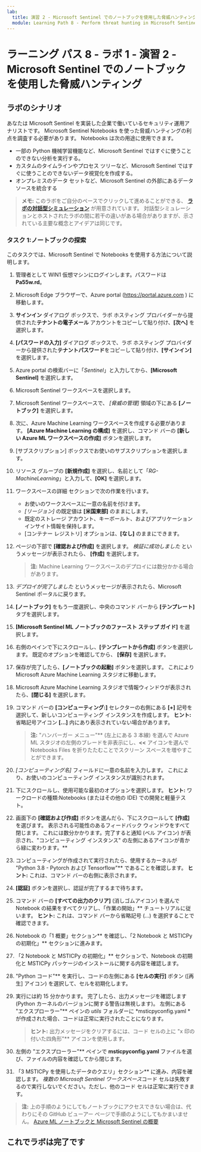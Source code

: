 ```yaml
---
lab:
  title: 演習 2 - Microsoft Sentinel でのノートブックを使用した脅威ハンティング
  module: Learning Path 8 - Perform threat hunting in Microsoft Sentinel
---
```


# ラーニング パス 8 - ラボ 1 - 演習 2 - Microsoft Sentinel でのノートブックを使用した脅威ハンティング

## ラボのシナリオ

あなたは Microsoft Sentinel を実装した企業で働いているセキュリティ運用アナリストです。 Microsoft Sentinel Notebooks を使った脅威ハンティングの利点を調査する必要があります。 Notebooks は次の用途に使用できます。

- 一部の Python 機械学習機能など、Microsoft Sentinel ではすぐに使うことのできない分析を実行する。
- カスタムのタイムラインやプロセス ツリーなど、Microsoft Sentinel ではすぐに使うことのできないデータ視覚化を作成する。
- オンプレミスのデータ セットなど、Microsoft Sentinel の外部にあるデータ ソースを統合する

>**メモ:** このラボをご自分のペースでクリックして進めることができる、 **[ラボの対話型シミュレーション](https://mslabs.cloudguides.com/guides/SC-200%20Lab%20Simulation%20-%20Hunt%20for%20threats%20using%20notebooks%20in%20Microsoft%20Sentinel)** が用意されています。 対話型シミュレーションとホストされたラボの間に若干の違いがある場合がありますが、示されている主要な概念とアイデアは同じです。 

### タスク 1:ノートブックの探索

このタスクでは、Microsoft Sentinel で Notebooks を使用する方法について説明します。

1. 管理者として WIN1 仮想マシンにログインします。パスワードは**Pa55w.rd**。  

1. Microsoft Edge ブラウザーで、Azure portal (https://portal.azure.com ) に移動します。

1. **サインイン** ダイアログ ボックスで、ラボ ホスティング プロバイダーから提供された**テナントの電子メール** アカウントをコピーして貼り付け、**[次へ]** を選択します。

1. **[パスワードの入力]** ダイアログ ボックスで、ラボ ホスティング プロバイダーから提供された**テナントパスワード**をコピーして貼り付け、**[サインイン]** を選択します。

1. Azure portal の検索バーに「*Sentinel*」と入力してから、**[Microsoft Sentinel]** を選択します。

1. Microsoft Sentinel ワークスペースを選択します。

1. Microsoft Sentinel ワークスペースで、 *[脅威の管理]* 領域の下にある **[ノートブック]** を選択します。

1. 次に、Azure Machine Learning ワークスペースを作成する必要があります。 **[Azure Machine Learning の構成]** を選択し、コマンド バーの **[新しい Azure ML ワークスペースの作成]** ボタンを選択します。

1. [サブスクリプション] ボックスでお使いのサブスクリプションを選択します。

1. リソース グループの **[新規作成]** を選択し、名前として「*RG-MachineLearning*」と入力して、**[OK]** を選択します。 

1. ワークスペースの詳細 セクションで次の作業を行います。

     - お使いのワークスペースに一意の名前を付けます。
     - *[リージョン]* の既定値は **[米国東部]** のままにします。
     - 既定のストレージ アカウント、キーボールト、およびアプリケーション インサイト情報を保持します。
     - [コンテナー レジストリ] オプションは、**[なし]** のままにできます。

1. ページの下部で **[確認および作成]** を選択します。 *検証に成功しました* というメッセージが表示されたら、 **[作成]** を選択します。 

     >**注:**  Machine Learning ワークスペースのデプロイには数分かかる場合があります。

1. *デプロイが完了しました* というメッセージが表示されたら、Microsoft Sentinel ポータルに戻ります。

1. **[ノートブック]** をもう一度選択し、中央のコマンド バーから **[テンプレート]** タブを選択します。 

1. **[Microsoft Sentinel ML ノートブックのファースト ステップ ガイド]** を選択します。 

1. 右側のペインで下にスクロールし、**[テンプレートから作成]** ボタンを選択します。 既定のオプションを確認してから、 **[保存]** を選択します。

1. 保存が完了したら、**[ノートブックの起動]** ボタンを選択します。 これにより Microsoft Azure Machine Learning スタジオに移動します。

1. Microsoft Azure Machine Learning スタジオで情報ウィンドウが表示されたら、**[閉じる]** を選択します。

1. コマンド バーの **[コンピューティング:]** セレクターの右側にある **[+]** 記号を選択して、新しいコンピューティング インスタンスを作成します。 **ヒント:** 省略記号アイコン **[...]** 内にあり表示されていない場合があります。

     >**注:**  "ハンバーガー メニュー"** (左上にある 3 本線) を選んで Azure ML スタジオの左側のブレードを非表示にし、**<<** アイコンを選んで Notebooks Files を折りたたむことでスクリーン スペースを増やすことができます。

1. *[コンピューティング名]* フィールドに一意の名前を入力します。 これにより、お使いのコンピューティング インスタンスが識別されます。

1. 下にスクロールし、使用可能な最初のオプションを選択します。 **ヒント:** ワークロードの種類:Notebooks (またはその他の IDE) での開発と軽量テスト。

1. 画面下の **[確認および作成]** ボタンを選んだら、下にスクロールして **[作成]** を選びます。 表示される可能性のあるフィードバック ウィンドウをすべて閉じます。 これには数分かかります。完了すると通知 (ベル アイコン) が表示され、"コンピューティング インスタンス" の左側にあるアイコンが青から緑に変わります。**

1. コンピューティングが作成されて実行されたら、使用するカーネルが "Python 3.8 - Pytorch および Tensorflow"** であることを確認します。 **ヒント:** これは、コマンド バーの右側に表示されます。

1. **[認証]** ボタンを選択し、認証が完了するまで待ちます。

1. コマンド バーの **[すべての出力のクリア]** (消しゴムアイコン) を選んで Notebook の結果をすべてクリアし、「作業の開始」** チュートリアルに従います。 **ヒント:** これは、コマンド バーから省略記号 (...) を選択することで確認できます。

1. Notebook の「1 概要」セクション** を確認し、「2 Notebook と MSTICPy の初期化」** セクションに進みます。

1. 「2 Notebook と MSTICPy の初期化」** セクションで、Notebook の初期化と MSTICPy パッケージのインストールに関する内容を確認します。

1. "Python コード"** を実行し、コードの左側にある **[セルの実行]** ボタン ([再生] アイコン) を選択して、セルを初期化します。

1. 実行には約 15 分かかります。 完了したら、出力メッセージを確認します (Python カーネルのバージョンに関する警告は無視します)。 左側にある "エクスプローラー"** ペインの *utils* フォルダーに *msticpyconfig.yaml * が作成された場合、コードは正常に実行されたことになります。

    >**ヒント:** 出力メッセージをクリアするには、コード セルの上に "x 印の付いた四角形"** アイコンを使用します。

1. 左側の "エクスプローラー"** ペインで **msticpyconfig.yaml** ファイルを選び、ファイルの内容を確認してから閉じます。

1. 「3 MSTICPy を使用したデータのクエリ」セクション** に進み、内容を確認します。 *複数の Microsoft Sentinel ワークスペース*コード セルは失敗するので実行しないでください。ただし、他のコード セルは正常に実行できます。

>**注:** 上の手順のようにしてもノートブックにアクセスできない場合は、代わりにその GitHub ビューアー ページで手順のようにしてもかまいません。 [Azure ML ノートブックと Microsoft Sentinel の概要](https://nbviewer.org/github/Azure/Azure-Sentinel-Notebooks/blob/master/A%20Getting%20Started%20Guide%20For%20Azure%20Sentinel%20ML%20Notebooks.ipynb) 

## これでラボは完了です
